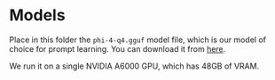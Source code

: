 # Models

Place in this folder the `phi-4-q4.gguf` model file, which is our model of choice for prompt learning.
You can download it from [here](https://huggingface.co/microsoft/phi-4-gguf/blob/b1e764cfdbdd0a3ed824d6a8424129eb0a2232ff/phi-4-q4.gguf).

We run it on a single NVIDIA A6000 GPU, which has 48GB of VRAM.